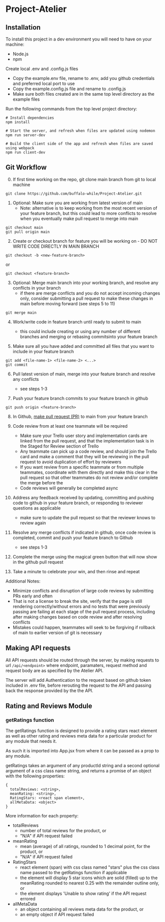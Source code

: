 # Project-Atelier

## Installation

To install this project in a dev environment you will need to have on your machine:
- Node.js
- npm

Create local .env and .config.js files
- Copy the example.env file, rename to .env, add you github credentials and preferred local port to use
- Copy the example.config.js file and rename to .config.js
- Make sure both files created are in the same top level directory as the example files

Run the following commands from the top level project directory:
```
# Install dependencies
npm install

# Start the server, and refresh when files are updated using nodemon
npm run server-dev

# Build the client side of the app and refresh when files are saved using webpack
npm run client-dev
```

## Git Workflow

0. If first time working on the repo, git clone main branch from git to local machine
```
git clone https://github.com/buffalo-while/Project-Atelier.git
```

1. Optional: Make sure you are working from latest version of main
   - Note: alternative is to keep working from the most recent version of your feature branch, but this could lead to more conflicts to resolve when you eventually make pull request to merge into main
```
git checkout main
git pull origin main
```
2. Create or checkout branch for feature you will be working on - DO NOT WRITE CODE DIRECTLY IN MAIN BRANCH
```
git checkout -b <new-feature-branch>
```
or
```
git checkout <feature-branch>
```
3. Optional: Merge main branch into your working branch, and resolve any conflicts in your branch
   - if there are merge conflicts and you do not accept incoming changes only, consider submitting a pull request to make these changes in main before moving forward (see steps 5 to 11)
```
git merge main
```
4. Work/write code in feature branch until ready to submit to main
   - this could include creating or using any number of different branches and merging or rebasing commitsinto your feature branch

5. Make sure all you have added and committed all files that you want to include in your feature branch
```
git add <file-name-1> <file-name-2> <...>
git commit
```
6. Pull latest version of main, merge into your feature branch and resolve any conflicts
   - see steps 1-3

7. Push your feature branch commits to your feature branch in github
```
git push origin <feature-branch>
```
8. In Github, [make pull request (PR)](https://docs.github.com/en/pull-requests/collaborating-with-pull-requests/proposing-changes-to-your-work-with-pull-requests/creating-a-pull-request) to main from your feature branch

9. Code review from at least one teammate will be required
   - Make sure your Trello user story and implementation cards are linked from the pull request, and that the implementation task is in the Staged for Review section of Trello
   - Any teammate can pick up a code review, and should join the Trello card and make a comment that they will be reviewing in the pull request to avoid duplication of effort by reviewers
   - If you want review from a specific teammate or from multiple teammates, coordinate with them directly and make this clear in the pull request so that other teammates do not review and/or complete the merge before the
   - Code reviews will generally be completed async

10. Address any feedback received by updating, committing and pushing code to github in your feature branch, or responding to reviewer questions as applicable
    - make sure to update the pull request so that the reviewer knows to review again

11. Resolve any merge conflicts if indicated in github, once code review is completed, commit and push your feature branch to Github
    - see steps 1-3

12. Complete the merge using the magical green button that will now show in the github pull request

13. Take a minute to celebrate your win, and then rinse and repeat

Additional Notes:
- Minimize conflicts and disruption of large code reviews by submitting PRs early and often
- That is not a license to break the site, verify that the page is still rendering correctly/without errors and no tests that were previously passing are failing at each stage of the pull request process, including after making changes based on code review and after resolving conflicts
- Mistakes could happen, teammates will seek to be forgiving if rollback of main to earlier version of git is necessary

## Making API requests

All API requests should be routed through the server, by making requests to url `/api/<endpoint>` where endpoint, paramaters, request method and request body are as specified by the Atelier API.

The server will add Authentication to the request based on github token included in .env file, before rerouting the request to the API and passing back the response provided by the the API.

## Rating and Reviews Module

### getRatings function
The getRatings function is designed to provide a rating stars react element as well as other rating and reviews meta data for a particular product for any module that needs it.

As such it is imported into App.jsx from where it can be passed as a prop to any module.

getRatings takes an argument of any productId string and a second optional argument of a css class name string, and returns a promise of an object with the following properties:
```
{
  totalReviews: <string>,
  meanRating: <string>,
  RatingStars: <react span element>,
  allMetaData: <object>
}
```
More information for each property:
- totalReviews
  - number of total reviews for the product, or
  - "N/A" if API request failed
- meanRating
  - mean (average) of all ratings, rounded to 1 decimal point, for the product, or
  - "N/A" if API request failed
- RatingStars
  - react element (span) with css class named "stars" plus the css class name passed to the getRatings function if applicable
  - the element will display 5 star icons which are solid (filled) up to the meanRating rounded to nearest 0.25 with the remainder outline only, or
  - the element displays 'Unable to show rating' if the API request errored
- allMetaData
  - an object containing all reviews meta data for the product, or
  - an empty object if API request failed

